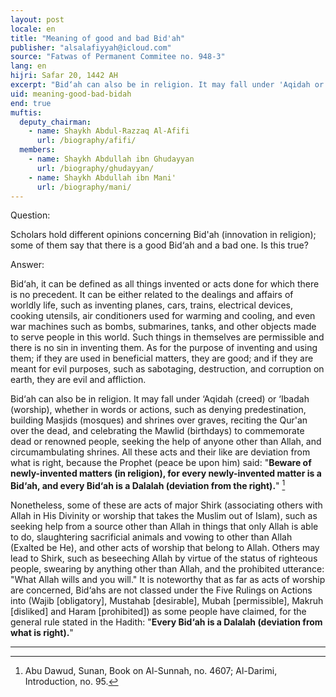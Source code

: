 ```yaml
---
layout: post
locale: en
title: "Meaning of good and bad Bid'ah"
publisher: "alsalafiyyah@icloud.com"
source: "Fatwas of Permanent Commitee no. 948-3"
lang: en
hijri: Safar 20, 1442 AH
excerpt: "Bid‘ah can also be in religion. It may fall under 'Aqidah or 'Ibadah, whether in words or actions, such as denying predestination,building Masjids (mosques) and shrines over graves, reciting the Qur'an over the dead, and celebrating the Mawlidto commemorate dead or renowned people, seeking the help of anyone other than Allah, and circumambulating shrines."
uid: meaning-good-bad-bidah
end: true
muftis:
  deputy_chairman:
    - name: Shaykh Abdul-Razzaq Al-Afifi
      url: /biography/afifi/
  members: 
    - name: Shaykh Abdullah ibn Ghudayyan
      url: /biography/ghudayyan/
    - name: Shaykh Abdullah ibn Mani'
      url: /biography/mani/
---
```


Question: 

Scholars hold different opinions concerning Bid'ah (innovation in religion); some of them say that there is a good Bid‘ah and a bad one. Is this true? 

Answer: 

Bid‘ah, it can be defined as all things invented or acts done for which there is no precedent. It can be either related to the dealings and affairs of worldly life, such as inventing planes, cars, trains, electrical devices, cooking utensils, air conditioners used for warming and cooling, and even war machines such as bombs, submarines, tanks, and other objects made to serve people in this world. Such things in themselves are permissible and there is no sin in inventing them. As for the purpose of inventing and using them; if they are used in beneficial matters, they are good; and if they are meant for evil purposes, such as sabotaging, destruction, and corruption on earth, they are evil and affliction.

Bid‘ah can also be in religion. It may fall under ‘Aqidah (creed) or ‘Ibadah (worship), whether in words or actions, such as denying predestination, building Masjids (mosques) and shrines over graves, reciting the Qur'an over the dead, and celebrating the Mawlid (birthdays) to commemorate dead or renowned people, seeking the help of anyone other than Allah, and circumambulating shrines. All these acts and their like are deviation from what is right, because the Prophet (peace be upon him) said: "**Beware of newly-invented matters (in religion), for every newly-invented matter is a Bid‘ah, and every Bid‘ah is a Dalalah (deviation from the right).**" [^1]

Nonetheless, some of these are acts of major Shirk (associating others with Allah in His Divinity or worship that takes the Muslim out of Islam), such as seeking help from a source other than Allah in things that only Allah is able to do, slaughtering sacrificial animals and vowing to other than Allah (Exalted be He), and other acts of worship that belong to Allah. Others may lead to Shirk, such as beseeching Allah by virtue of the status of righteous people, swearing by anything other than Allah, and the prohibited utterance: "What Allah wills and you will." It is noteworthy that as far as acts of worship are concerned, Bid‘ahs are not classed under the Five Rulings on Actions into (Wajib [obligatory], Mustahab [desirable], Mubah [permissible], Makruh [disliked] and Haram [prohibited]) as some people have claimed, for the general rule stated in the Hadith: "**Every Bid‘ah is a Dalalah (deviation from what is right).**"

---

[^1]: Abu Dawud, Sunan, Book on Al-Sunnah, no. 4607; Al-Darimi, Introduction, no. 95.
